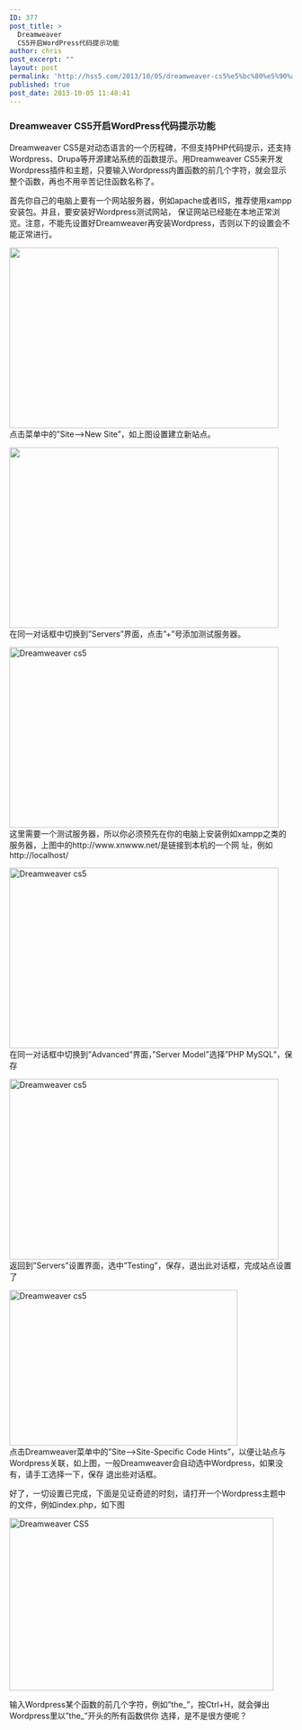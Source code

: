```yaml
---
ID: 377
post_title: >
  Dreamweaver
  CS5开启WordPress代码提示功能
author: chris
post_excerpt: ""
layout: post
permalink: 'http://hss5.com/2013/10/05/dreamweaver-cs5%e5%bc%80%e5%90%afwordpress%e4%bb%a3%e7%a0%81%e6%8f%90%e7%a4%ba%e5%8a%9f%e8%83%bd/'
published: true
post_date: 2013-10-05 11:48:41
---
```

<h3>Dreamweaver CS5开启WordPress代码提示功能</h3> <p>Dreamweaver CS5是对动态语言的一个历程碑，不但支持PHP代码提示，还支持Wordpress、Drupa等开源建站系统的函数提示。用Dreamweaver CS5来开发Wordpress插件和主题，只要输入Wordpress内置函数的前几个字符，就会显示整个函数，再也不用辛苦记住函数名称了。  <p>首先你自己的电脑上要有一个网站服务器，例如apache或者IIS，推荐使用xampp安装包。并且，要安装好Wordpress测试网站， 保证网站已经能在本地正常浏览。注意，不能先设置好Dreamweaver再安装Wordpress，否则以下的设置会不能正常进行。  <p><a href="http://www.xnwww.net/up_files/image/article/2010/11/08/59063921.png"><img title="Dreamweaver cs5" alt="" src="http://www.xnwww.net/up_files/image/article/2010/11/08/59063921.png" width="479" height="321"></a><br>点击菜单中的”Site–&gt;New Site”，如上图设置建立新站点。  <p><a href="http://www.xnwww.net/up_files/image/article/2010/11/08/59063922.png"><img title="Dreamweaver cs5" alt="" src="http://www.xnwww.net/up_files/image/article/2010/11/08/59063922.png" width="479" height="321"></a><br>在同一对话框中切换到”Servers”界面，点击”+”号添加测试服务器。  <p><a href="http://www.xnwww.net/up_files/image/article/2010/11/08/59063923.png"><img title="Dreamweaver cs5" alt="Dreamweaver cs5" src="http://www.xnwww.net/up_files/image/article/2010/11/08/59063923.png" width="479" height="321"></a><br>这里需要一个测试服务器，所以你必须预先在你的电脑上安装例如xampp之类的服务器，上图中的http://www.xnwww.net/是链接到本机的一个网 址，例如http://localhost/  <p><a href="http://www.xnwww.net/up_files/image/article/2010/11/08/59063924.png"><img title="Dreamweaver cs5" alt="Dreamweaver cs5" src="http://www.xnwww.net/up_files/image/article/2010/11/08/59063924.png" width="479" height="321"></a><br>在同一对话框中切换到”Advanced”界面，”Server Model”选择”PHP MySQL”，保存  <p><a href="http://www.xnwww.net/up_files/image/article/2010/11/08/59063925.png"><img title="Dreamweaver cs5" alt="Dreamweaver cs5" src="http://www.xnwww.net/up_files/image/article/2010/11/08/59063925.png" width="479" height="321"></a><br>返回到”Servers”设置界面，选中”Testing”，保存，退出此对话框，完成站点设置了  <p><a href="http://www.xnwww.net/up_files/image/article/2010/11/08/59063926.png"><img title="Dreamweaver cs5" alt="Dreamweaver cs5" src="http://www.xnwww.net/up_files/image/article/2010/11/08/59063926.png" width="406" height="277"></a><br>点击Dreamweaver菜单中的”Site–&gt;Site-Specific Code Hints”，以便让站点与Wordpress关联，如上图，一般Dreamweaver会自动选中Wordpress，如果没有，请手工选择一下，保存 退出些对话框。  <p>好了，一切设置已完成，下面是见证奇迹的时刻，请打开一个Wordpress主题中的文件，例如index.php，如下图  <p><a href="http://www.xnwww.net/up_files/image/article/2010/11/08/59063927.png"><img title="Dreamweaver CS5" alt="Dreamweaver CS5" src="http://www.xnwww.net/up_files/image/article/2010/11/08/59063927.png" width="470" height="307"></a>  <p>输入Wordpress某个函数的前几个字符，例如”the_”，按Ctrl+H，就会弹出Wordpress里以”the_”开头的所有函数供你 选择，是不是很方便呢？